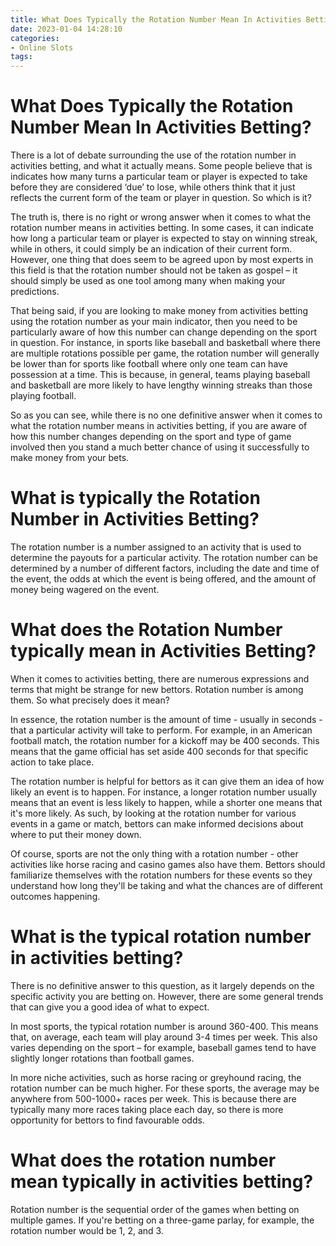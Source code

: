 ```yaml
---
title: What Does Typically the Rotation Number Mean In Activities Betting 
date: 2023-01-04 14:28:10
categories:
- Online Slots
tags:
---
```



#  What Does Typically the Rotation Number Mean In Activities Betting? 

There is a lot of debate surrounding the use of the rotation number in activities betting, and what it actually means. Some people believe that is indicates how many turns a particular team or player is expected to take before they are considered ‘due’ to lose, while others think that it just reflects the current form of the team or player in question. So which is it?

The truth is, there is no right or wrong answer when it comes to what the rotation number means in activities betting. In some cases, it can indicate how long a particular team or player is expected to stay on winning streak, while in others, it could simply be an indication of their current form. However, one thing that does seem to be agreed upon by most experts in this field is that the rotation number should not be taken as gospel – it should simply be used as one tool among many when making your predictions.

That being said, if you are looking to make money from activities betting using the rotation number as your main indicator, then you need to be particularly aware of how this number can change depending on the sport in question. For instance, in sports like baseball and basketball where there are multiple rotations possible per game, the rotation number will generally be lower than for sports like football where only one team can have possession at a time. This is because, in general, teams playing baseball and basketball are more likely to have lengthy winning streaks than those playing football.

So as you can see, while there is no one definitive answer when it comes to what the rotation number means in activities betting, if you are aware of how this number changes depending on the sport and type of game involved then you stand a much better chance of using it successfully to make money from your bets.

#  What is typically the Rotation Number in Activities Betting? 

The rotation number is a number assigned to an activity that is used to determine the payouts for a particular activity. The rotation number can be determined by a number of different factors, including the date and time of the event, the odds at which the event is being offered, and the amount of money being wagered on the event.

#  What does the Rotation Number typically mean in Activities Betting? 

When it comes to activities betting, there are numerous expressions and terms that might be strange for new bettors. 
Rotation number is among them. So what precisely does it mean?

In essence, the rotation number is the amount of time - usually in seconds - that a particular activity will take to perform. For example, in an American football match, the rotation number for a kickoff may be 400 seconds. This means that the game official has set aside 400 seconds for that specific action to take place.

The rotation number is helpful for bettors as it can give them an idea of how likely an event is to happen. For instance, a longer rotation number usually means that an event is less likely to happen, while a shorter one means that it's more likely. As such, by looking at the rotation number for various events in a game or match, bettors can make informed decisions about where to put their money down.

Of course, sports are not the only thing with a rotation number - other activities like horse racing and casino games also have them. Bettors should familiarize themselves with the rotation numbers for these events so they understand how long they'll be taking and what the chances are of different outcomes happening.

#  What is the typical rotation number in activities betting? 

There is no definitive answer to this question, as it largely depends on the specific activity you are betting on. However, there are some general trends that can give you a good idea of what to expect.

In most sports, the typical rotation number is around 360-400. This means that, on average, each team will play around 3-4 times per week. This also varies depending on the sport – for example, baseball games tend to have slightly longer rotations than football games.

In more niche activities, such as horse racing or greyhound racing, the rotation number can be much higher. For these sports, the average may be anywhere from 500-1000+ races per week. This is because there are typically many more races taking place each day, so there is more opportunity for bettors to find favourable odds.

#  What does the rotation number mean typically in activities betting?

Rotation number is the sequential order of the games when betting on multiple games. If you're betting on a three-game parlay, for example, the rotation number would be 1, 2, and 3.